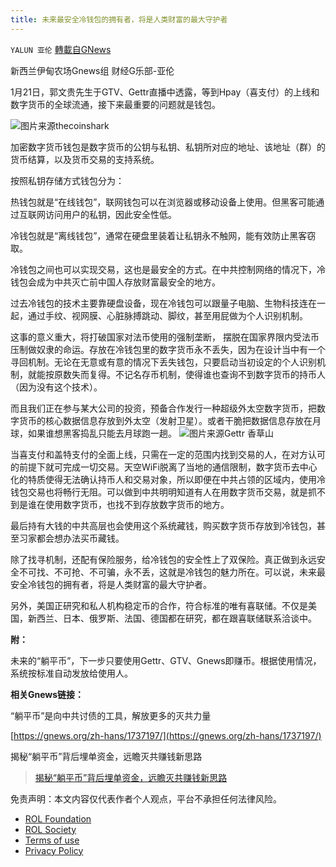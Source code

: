 ```yaml
---
title: 未来最安全冷钱包的拥有者，将是人类财富的最大守护者
---
```

`YALUN 亚伦` [轉載自GNews](https://gnews.org/zh-hans/1895242/)

新西兰伊甸农场Gnews组 财经G乐部-亚伦

1月21日，郭文贵先生于GTV、Gettr直播中透露，等到Hpay（喜支付）的上线和数字货币的全球流通，接下来最重要的问题就是钱包。

![](https://assets.gnews.org/wp-content/uploads/2022/01/24_05_cold-6.jpg)图片来源thecoinshark



加密数字货币钱包是数字货币的公钥与私钥、私钥所对应的地址、该地址（群）的货币结算，以及货币交易的支持系统。

按照私钥存储方式钱包分为：

热钱包就是“在线钱包”，联网钱包可以在浏览器或移动设备上使用。但黑客可能通过互联网访问用户的私钥，因此安全性低。

冷钱包就是“离线钱包”，通常在硬盘里装着让私钥永不触网，能有效防止黑客窃取。

冷钱包之间也可以实现交易，这也是最安全的方式。在中共控制网络的情况下，冷钱包会成为中共灭亡前中国人存放财富最安全的地方。

过去冷钱包的技术主要靠硬盘设备，现在冷钱包可以跟量子电脑、生物科技连在一起，通过手纹、视网膜、心脏脉搏跳动、脚纹，甚至用屁做为个人识别机制。

这事的意义重大，将打破国家对法币使用的强制垄断， 摆脱在国家界限内受法币压制做奴隶的命运。存放在冷钱包里的数字货币永不丢失，因为在设计当中有一个寻回机制。无论在无意或有意的情况下丢失钱包，只要启动当初设定的个人识别机制，就能按原数失而复得。不记名存币机制，使得谁也查询不到数字货币的持币人（因为没有这个技术）。

而且我们正在参与某大公司的投资，预备合作发行一种超级外太空数字货币，把数字货币的核心数据信息存放到外太空（发射卫星）。或者干脆把数据信息存放在月球，如果谁想黑客捣乱只能去月球跑一趟。
![](https://assets.gnews.org/wp-content/uploads/2022/01/5ccaf1f2758ac13047ada648b7feddf1.jpg)图片来源Gettr 香草山


当喜支付和盖特支付的全面上线，只需在一定的范围内找到交易的人，在对方认可的前提下就可完成一切交易。天空WiFi脱离了当地的通信限制，数字货币去中心化的特质使得无法确认持币人和交易对象，所以即便在中共占领的区域内，使用冷钱包交易也将畅行无阻。可以做到中共明明知道有人在用数字货币交易，就是抓不到是谁在使用数字货币，也找不到存放数字货币的地方。

最后持有大钱的中共高层也会使用这个系统藏钱，购买数字货币存放到冷钱包，甚至习家都会想办法买币藏钱。

除了找寻机制，还配有保险服务，给冷钱包的安全性上了双保险。真正做到永远安全不可找、不可抢、不可骗，永不丢，这就是冷钱包的魅力所在。可以说，未来最安全冷钱包的拥有者，将是人类财富的最大守护者。

另外，美国正研究和私人机构稳定币的合作，符合标准的唯有喜联储。不仅是美国，新西兰、日本、俄罗斯、法国、德国都在研究，都在跟喜联储联系洽谈中。

**附：**

未来的“躺平币”，下一步只要使用Gettr、GTV、Gnews即赚币。根据使用情况，系统按标准自动发放给使用人。

**相关Gnews链接：**

“躺平币”是向中共讨债的工具，解放更多的灭共力量

[https://gnews.org/zh-hans/1737197/](https://gnews.org/zh-hans/1737197/)

揭秘“躺平币”背后埋单资金，远瞻灭共赚钱新思路



> [揭秘“躺平币”背后埋单资金，远瞻灭共赚钱新思路](https://gnews.org/zh-hans/1741851/)



 

免责声明：本文内容仅代表作者个人观点，平台不承担任何法律风险。

- [ROL Foundation](https://rolfoundation.org/)
- [ROL Society](https://rolsociety.org/)
- [Terms of use](https://gnews.org/terms-of-use-3/)
- [Privacy Policy](https://gnews.org/privacy-policy/)
